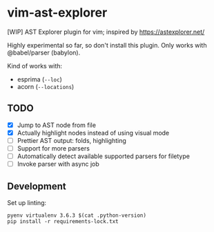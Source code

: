 # vim-ast-explorer

[WIP] AST Explorer plugin for vim; inspired by https://astexplorer.net/

Highly experimental so far, so don't install this plugin. Only works with @babel/parser (babylon).

Kind of works with:

- esprima (`--loc`)
- acorn (`--locations`)

## TODO

- [x] Jump to AST node from file
- [x] Actually highlight nodes instead of using visual mode
- [ ] Prettier AST output: folds, highlighting
- [ ] Support for more parsers
- [ ] Automatically detect available supported parsers for filetype
- [ ] Invoke parser with async job

## Development

Set up linting:

```
pyenv virtualenv 3.6.3 $(cat .python-version)
pip install -r requirements-lock.txt
```
